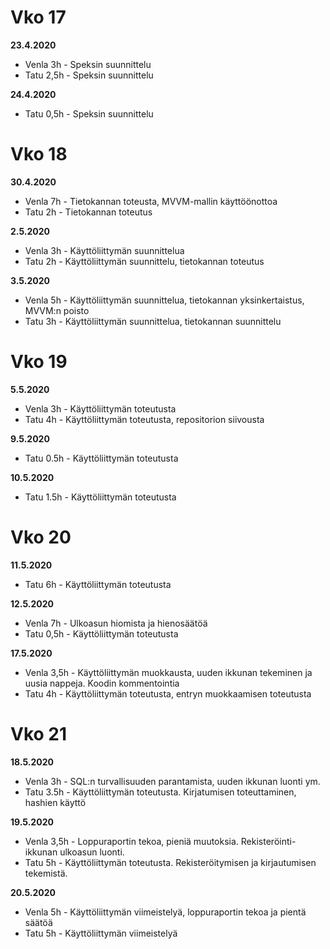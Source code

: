 # Vko 17

**23.4.2020**

* Venla 3h - Speksin suunnittelu  
* Tatu 2,5h - Speksin suunnittelu

**24.4.2020**

* Tatu 0,5h - Speksin suunnittelu

# Vko 18

**30.4.2020**

* Venla 7h - Tietokannan toteusta, MVVM-mallin käyttöönottoa  
* Tatu 2h - Tietokannan toteutus

**2.5.2020**

* Venla 3h - Käyttöliittymän suunnittelua
* Tatu 2h - Käyttöliittymän suunnittelu, tietokannan toteutus

**3.5.2020**

* Venla 5h - Käyttöliittymän suunnittelua, tietokannan yksinkertaistus, MVVM:n poisto
* Tatu 3h - Käyttöliittymän suunnittelua, tietokannan suunnittelu

# Vko 19

**5.5.2020**
* Venla 3h - Käyttöliittymän toteutusta
* Tatu 4h - Käyttöliittymän toteutusta, repositorion siivousta

**9.5.2020**
* Tatu 0.5h - Käyttöliittymän toteutusta
 
**10.5.2020**
* Tatu 1.5h - Käyttöliittymän toteutusta

# Vko 20

**11.5.2020**  
* Tatu 6h - Käyttöliittymän toteutusta 

**12.5.2020**  
* Venla 7h - Ulkoasun hiomista ja hienosäätöä
* Tatu 0,5h - Käyttöliittymän toteutusta

**17.5.2020**
* Venla 3,5h - Käyttöliittymän muokkausta, uuden ikkunan tekeminen ja uusia nappeja. Koodin kommentointia
* Tatu 4h - Käyttöliittymän toteutusta, entryn muokkaamisen toteutusta

# Vko 21
**18.5.2020**

* Venla 3h - SQL:n turvallisuuden parantamista, uuden ikkunan luonti ym.
* Tatu 3.5h - Käyttöliittymän toteutusta. Kirjatumisen toteuttaminen, hashien käyttö

**19.5.2020** 
* Venla 3,5h - Loppuraportin tekoa, pieniä muutoksia. Rekisteröinti-ikkunan ulkoasun luonti.
* Tatu 5h - Käyttöliittymän toteutusta. Rekisteröitymisen ja kirjautumisen tekemistä.

**20.5.2020**
* Venla 5h - Käyttöliittymän viimeistelyä, loppuraportin tekoa ja pientä säätöä
* Tatu 5h - Käyttöliittymän viimeistelyä